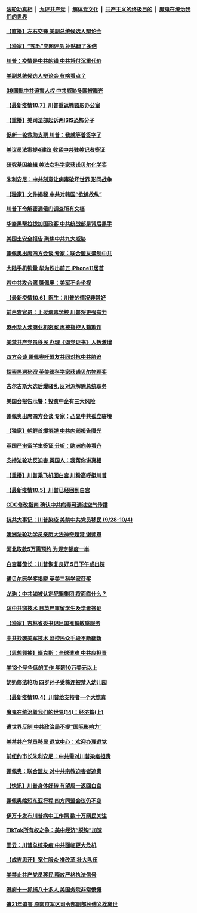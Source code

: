 

####  [法轮功真相](../../../../basic/blob/master/README.md?t=10081102) &nbsp;|&nbsp; [九评共产党](../../../../9ping.md/blob/master/README.md?t=10081102) &nbsp;|&nbsp; [解体党文化](../../../../jtdwh.md/blob/master/README.md?t=10081102)  &nbsp;|&nbsp; [共产主义的终极目的](../../../../gczydzjmd.md/blob/master/README.md?t=10081102) &nbsp;|&nbsp; [魔鬼在统治我们的世界](../../../../mgztzwmdsj.md/blob/master/README.md?t=10081102) 

#### [【直播】左右交锋 美副总统候选人辩论会](../pages/nf4514/n12455352.md?t=10081102) 

#### [【独家】“五毛”变网评员 补贴翻了多倍](../pages/nf4514/n12449829.md?t=10081102) 

#### [川普：疫情是中共的错 中共将付沉重代价](../pages/nf4514/n12460441.md?t=10081102) 

#### [美副总统候选人辩论会 有啥看点？](../pages/nf4514/n12460283.md?t=10081102) 

#### [39国批中共迫害人权 中共威胁多国被曝光](../pages/nf4514/n12459899.md?t=10081102) 

#### [【最新疫情10.7】川普重返椭圆形办公室](../pages/nf4514/n12458257.md?t=10081102) 

#### [【重播】美司法部起诉两ISIS恐怖分子](../pages/nf4514/n12457670.md?t=10081102) 

#### [促新一轮救助支票 川普：我就等着签字了](../pages/nf4514/n12459804.md?t=10081102) 

#### [美议员法案提4建议 收紧中共驻美记者签证](../pages/nf4514/n12459985.md?t=10081102) 

#### [研究基因编辑 美法女科学家获诺贝尔化学奖](../pages/nf4514/n12459361.md?t=10081102) 

#### [朱利安尼：中共刻意让病毒破坏世界 形同战争](../pages/nf4514/n12459141.md?t=10081102) 

#### [【独家】文件揭秘 中共对韩国“欲擒故纵”](../pages/nf4514/n12445579.md?t=10081102) 

#### [川普下令解密通俄门调查所有文档](../pages/nf4514/n12458576.md?t=10081102) 

#### [华裔黑帮拉拢加国政客 中共统战部是背后黑手](../pages/nf4514/n12457953.md?t=10081102) 

#### [美国土安全报告 聚焦中共九大威胁](../pages/nf4514/n12458226.md?t=10081102) 

#### [蓬佩奥出席四方会谈 专家：联合盟友遏制中共](../pages/nf4514/n12457917.md?t=10081102) 

#### [大陆手机销量 华为跌出前五 iPhone11居首](../pages/nf4514/n12457694.md?t=10081102) 

#### [若中共攻台湾 蓬佩奥：美军不会坐视](../pages/nf4514/n12457864.md?t=10081102) 

#### [【最新疫情10.6】医生：川普的情况非常好](../pages/nf4514/n12455988.md?t=10081102) 

#### [前白宫官员：上过病毒学校 川普将更强有力](../pages/nf4514/n12457134.md?t=10081102) 

#### [麻州华人涉商业机密案 再被指控入籍欺诈](../pages/nf4514/n12455683.md?t=10081102) 

#### [美禁共产党员移民 办理《退党证书》人数激增](../pages/nf4514/n12456276.md?t=10081102) 

#### [四方会谈 蓬佩奥吁盟友共同对抗中共胁迫](../pages/nf4514/n12457197.md?t=10081102) 

#### [探索黑洞秘密 英美德科学家获诺贝尔物理奖](../pages/nf4514/n12457077.md?t=10081102) 

#### [吉尔吉斯大选后爆骚乱 反对派解除总统职务](../pages/nf4514/n12456637.md?t=10081102) 

#### [美国会报告示警：投资中企有三大风险](../pages/nf4514/n12456550.md?t=10081102) 

#### [蓬佩奥出席四方会谈 专家：凸显中共孤立窘境](../pages/nf4514/n12456269.md?t=10081102) 

#### [【独家】朝鲜首爆氢弹 中共内部报告曝光](../pages/nf4514/n12446632.md?t=10081102) 

#### [英国严审留学生签证 分析：欧洲向美看齐](../pages/nf4514/n12455636.md?t=10081102) 

#### [支持法轮功反迫害 英国人：我帮你讲真相](../pages/nf4514/n12453000.md?t=10081102) 

#### [【重播】川普乘飞机回白宫 川粉高呼挺川普](../pages/nf4514/n12454834.md?t=10081102) 

#### [【最新疫情10.5】川普已经回到白宫](../pages/nf4514/n12450596.md?t=10081102) 

#### [CDC修改指南 确认中共病毒可通过空气传播](../pages/nf4514/n12455436.md?t=10081102) 

#### [抗共大事记：川普染疫 美禁中共党员移民 (9/28-10/4)](../pages/nf4514/n12452568.md?t=10081102) 

#### [澳洲法轮功学员亲历大法神奇超常 谢师恩](../pages/nf4514/n12455310.md?t=10081102) 

#### [河北取款5万需预约 为规定额度一半](../pages/nf4514/n12454915.md?t=10081102) 

#### [白宫幕僚长：川普恢复良好 5日下午或出院](../pages/nf4514/n12454851.md?t=10081102) 

#### [诺贝尔医学奖揭晓 英美三科学家获奖](../pages/nf4514/n12454305.md?t=10081102) 

#### [龙驹：中共如被认定犯罪集团 将面临什么？](../pages/nf4514/n12452900.md?t=10081102) 

#### [防中共窃技术 日英严审留学生及学者签证](../pages/nf4514/n12453942.md?t=10081102) 

#### [【独家】吉林省委书记出国推销敏感服务](../pages/nf4514/n12448868.md?t=10081102) 

#### [中共抄袭美军技术 监控民众手段不断翻新](../pages/nf4514/n12379473.md?t=10081102) 

#### [【思想领袖】班克斯：全球遭难 中共应担责](../pages/nf4514/n12375753.md?t=10081102) 

#### [美13个竞争低的工作 年薪10万美元以上](../pages/nf4514/n12418529.md?t=10081102) 

#### [奶奶修法轮功 四岁孙子受株连被禁入幼儿园](../pages/nf4514/n12452053.md?t=10081102) 

#### [【最新疫情10.4】川普给支持者一个大惊喜](../pages/nf4514/n12434643.md?t=10081102) 

#### [魔鬼在统治着我们的世界(14)：经济篇(上)](../pages/nf4514/n10457370.md?t=10081102) 

#### [遭世界反制 中共政治局不提“国际影响力”](../pages/nf4514/n12452782.md?t=10081102) 

#### [美禁共产党员移民 退党中心：欢迎办理退党](../pages/nf4514/n12452357.md?t=10081102) 

#### [前纽约市长朱利安尼：中共需对川普染疫担责](../pages/nf4514/n12452426.md?t=10081102) 

#### [蓬佩奥：联合盟友 对中共宗教迫害者追责](../pages/nf4514/n12452434.md?t=10081102) 

#### [【快讯】川普身体好转 有望周一返回白宫](../pages/nf4514/n12452396.md?t=10081102) 

#### [蓬佩奥缩短东亚行程 四方同盟会议仍不变](../pages/nf4514/n12452101.md?t=10081102) 

#### [伊万卡发布川普病中工作照 数十万网民关注](../pages/nf4514/n12451861.md?t=10081102) 

#### [TikTok所有权之争：美中经济“脱钩”加速](../pages/nf4514/n12437046.md?t=10081102) 

#### [田云：川普总统染疫 中共面临更大危机](../pages/nf4514/n12451525.md?t=10081102) 

#### [【成吉思汗】宽仁服众 推改革 壮大队伍](../pages/nf4514/n12448572.md?t=10081102) 

#### [美禁止共产党员移民 释放严格执法信号](../pages/nf4514/n12451013.md?t=10081102) 

#### [港府十一抓捕八十多人 美国务院非常愤慨](../pages/nf4514/n12451386.md?t=10081102) 

#### [遭21年迫害 原南京军区司令部副部长傅义栓离世](../pages/nf4514/n12449790.md?t=10081102) 

